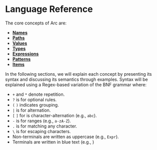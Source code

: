 # Language Reference

The core concepts of Arc are:

* [**Names**](Name.md)
* [**Paths**](Path.md)
* [**Values**](Value.md)
* [**Types**](Type.md)
* [**Expressions**](Expr.md)
* [**Patterns**](Pattern.md)
* [**Items**](Item.md)

In the following sections, we will explain each concept by presenting its syntax and discussing its semantics through examples. Syntax will be explained using a Regex-based variation of the BNF grammar where:

* `+` and `*` denote repetition.
* `?` is for optional rules.
* `(` `)` indicates grouping.
* `|` is for alternation.
* `[` `]` for is character-alternation (e.g., `abc`).
* `-` is for ranges (e.g., `a-zA-Z`).
* `.` is for matching any character.
* `\` is for escaping characters.
* Non-terminals are written as uppercase (e.g., `Expr`).
* Terminals are written in blue text (e.g., <code><for></code>)
